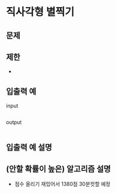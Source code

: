 # 직사각형 별찍기

## 문제


## 제한 

- 

## 입출력 예

input
``` 
```
output
``` 
```

## 입출력 예 설명


## (안할 확률이 높은) 알고리즘 설명

- 점수 올리기 재밌어서 1380점 30분컷할 예정
